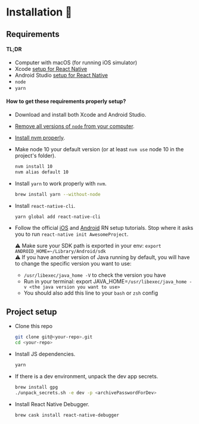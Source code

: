 # Installation 🔨

## Requirements

#### TL;DR

- Computer with macOS (for running iOS simulator)
- Xcode [setup for React Native](https://facebook.github.io/react-native/docs/getting-started#installing-dependencies)
- Android Studio [setup for React Native](https://facebook.github.io/react-native/docs/getting-started#installing-dependencies-1)
- `node`
- `yarn`

#### How to get these requirements properly setup?

- Download and install both Xcode and Android Studio.
- [Remove all versions of `node` from your computer](https://stackabuse.com/how-to-uninstall-node-js-from-mac-osx/).
- [Install nvm properly](https://github.com/creationix/nvm).
- Make node 10 your default version (or at least `nvm use` node 10 in the project's folder).

  ```sh
  nvm install 10
  nvm alias default 10
  ```

- Install `yarn` to work properly with `nvm`.
  ```sh
  brew install yarn --without-node
  ```
- Install `react-native-cli`.
  ```sh
  yarn global add react-native-cli
  ```
- Follow the official [iOS](https://facebook.github.io/react-native/docs/getting-started#installing-dependencies) and [Android](https://facebook.github.io/react-native/docs/getting-started#installing-dependencies-1) RN setup tutorials. Stop where it asks you to run `react-native init AwesomeProject`.

  ⚠️ ️️️Make sure your SDK path is exported in your env: `export ANDROID_HOME=~/Library/Android/sdk`  
  ⚠️ If you have another version of Java running by default, you will have to change the specific version you want to use:

  - `/usr/libexec/java_home -V` to check the version you have
  - Run in your terminal: export JAVA_HOME=`/usr/libexec/java_home -v <the java version you want to use>`
  - You should also add this line to your `bash` or `zsh` config

## Project setup

- Clone this repo
  ```sh
  git clone git@<your-repo>.git
  cd <your-repo>
  ```
- Install JS dependencies.
  ```sh
  yarn
  ```
- If there is a dev environment, unpack the dev app secrets.
  ```sh
  brew install gpg
  ./unpack_secrets.sh -e dev -p <archivePasswordForDev>
  ```
- Install React Native Debugger.
  ```sh
  brew cask install react-native-debugger
  ```
